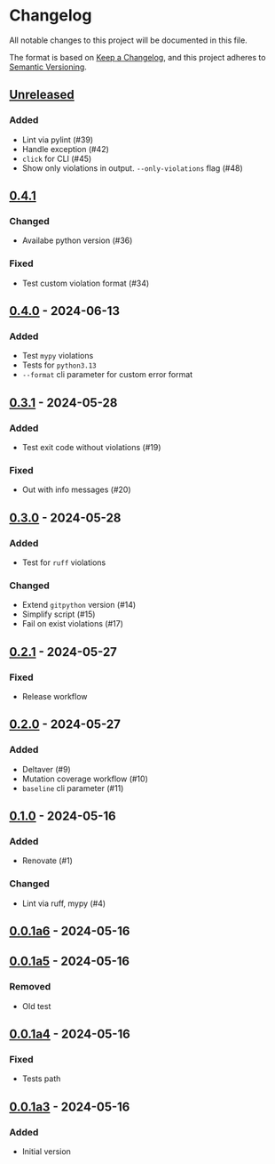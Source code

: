 <!---
The MIT License (MIT).

Copyright (c) 2024 Almaz Ilaletdinov <a.ilaletdinov@yandex.ru>

Permission is hereby granted, free of charge, to any person obtaining a copy
of this software and associated documentation files (the "Software"), to deal
in the Software without restriction, including without limitation the rights
to use, copy, modify, merge, publish, distribute, sublicense, and/or sell
copies of the Software, and to permit persons to whom the Software is
furnished to do so, subject to the following conditions:

The above copyright notice and this permission notice shall be included in all
copies or substantial portions of the Software.

THE SOFTWARE IS PROVIDED "AS IS", WITHOUT WARRANTY OF ANY KIND,
EXPRESS OR IMPLIED, INCLUDING BUT NOT LIMITED TO THE WARRANTIES OF
MERCHANTABILITY, FITNESS FOR A PARTICULAR PURPOSE AND NONINFRINGEMENT.
IN NO EVENT SHALL THE AUTHORS OR COPYRIGHT HOLDERS BE LIABLE FOR ANY CLAIM,
DAMAGES OR OTHER LIABILITY, WHETHER IN AN ACTION OF CONTRACT, TORT OR
OTHERWISE, ARISING FROM, OUT OF OR IN CONNECTION WITH THE SOFTWARE OR THE USE
OR OTHER DEALINGS IN THE SOFTWARE.
-->
# Changelog

All notable changes to this project will be documented in this file.

The format is based on [Keep a Changelog](https://keepachangelog.com/en/1.1.0/),
and this project adheres to [Semantic Versioning](https://semver.org/spec/v2.0.0.html).

## [Unreleased]

### Added

- Lint via pylint (#39)
- Handle exception (#42)
- `click` for CLI (#45)
- Show only violations in output. `--only-violations` flag (#48)

## [0.4.1]

### Changed

- Availabe python version (#36)

### Fixed

- Test custom violation format (#34)

## [0.4.0] - 2024-06-13

### Added

- Test `mypy` violations
- Tests for `python3.13`
- `--format` cli parameter for custom error format

## [0.3.1] - 2024-05-28

### Added

- Test exit code without violations (#19)

### Fixed

- Out with info messages (#20)

## [0.3.0] - 2024-05-28

### Added

- Test for `ruff` violations

### Changed

- Extend `gitpython` version (#14)
- Simplify script (#15)
- Fail on exist violations (#17)

## [0.2.1] - 2024-05-27

### Fixed

- Release workflow

## [0.2.0] - 2024-05-27

### Added

- Deltaver (#9)
- Mutation coverage workflow (#10)
- `baseline` cli parameter (#11)

## [0.1.0] - 2024-05-16

### Added

- Renovate (#1)

### Changed

- Lint via ruff, mypy (#4)

## [0.0.1a6] - 2024-05-16

## [0.0.1a5] - 2024-05-16

### Removed

- Old test

## [0.0.1a4] - 2024-05-16

### Fixed

- Tests path

## [0.0.1a3] - 2024-05-16

### Added

- Initial version

[unreleased]: https://github.com/blablatdinov/ondivi/compare/0.4.1...HEAD
[0.4.1]: https://github.com/blablatdinov/ondivi/compare/0.4.0...0.4.1
[0.4.0]: https://github.com/blablatdinov/ondivi/compare/0.3.1...0.4.0
[0.3.1]: https://github.com/blablatdinov/ondivi/compare/0.3.0...0.3.1
[0.3.0]: https://github.com/blablatdinov/ondivi/compare/0.2.1...0.3.0
[0.2.1]: https://github.com/blablatdinov/ondivi/compare/0.2.0...0.2.1
[0.2.0]: https://github.com/blablatdinov/ondivi/compare/0.1.0...0.2.0
[0.1.0]: https://github.com/blablatdinov/ondivi/compare/0.0.1a6...0.1.0
[0.0.1a6]: https://github.com/blablatdinov/ondivi/compare/0.0.1a5...0.0.1a6
[0.0.1a5]: https://github.com/blablatdinov/ondivi/compare/0.0.1a4...0.0.1a5
[0.0.1a4]: https://github.com/blablatdinov/ondivi/compare/0.0.1a3...0.0.1a4
[0.0.1a3]: https://github.com/blablatdinov/ondivi/releases/tag/0.0.1a3

